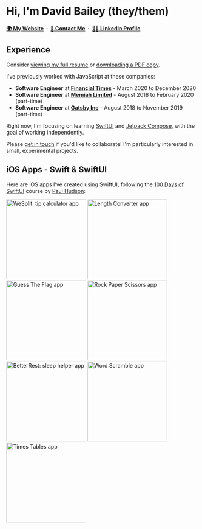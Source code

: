 # Hi, I'm David Bailey (they/them)

**[🌍 My Website](https://davidbailey.codes/)&nbsp; · &nbsp;[📨 Contact Me](https://davidbailey.codes/contact)&nbsp; · &nbsp;[🧑‍💼 LinkedIn Profile](https://www.linkedin.com/in/davidbailey00/)**

## Experience

Consider [viewing my full resume](https://davidbailey.codes/resume) or [downloading a PDF copy](https://davidbailey.codes/David-Bailey-Resume.pdf).

I've previously worked with JavaScript at these companies:

- **Software Engineer** at **[Financial Times](https://github.com/Financial-Times)** - March 2020 to December 2020
- **Software Engineer** at **[Memiah Limited](https://github.com/memiah)** - August 2018 to February 2020 (part-time)
- **Software Engineer** at **[Gatsby Inc](https://github.com/gatsbyjs)** - August 2018 to November 2019 (part-time)

Right now, I'm focusing on learning [SwiftUI](https://developer.apple.com/xcode/swiftui/) and [Jetpack Compose](https://developer.android.com/jetpack/compose), with the goal of working independently.

Please [get in touch](https://davidbailey.codes/contact) if you'd like to collaborate! I'm particularly interested in small, experimental projects.

## iOS Apps - Swift & SwiftUI

Here are iOS apps I've created using SwiftUI, following the [100 Days of SwiftUI](https://www.hackingwithswift.com/100/swiftui) course by [Paul Hudson](https://github.com/twostraws):

<p>
  <a href="https://github.com/davidbailey00/WeSplit"><img src="https://user-images.githubusercontent.com/4248177/119724832-2238f880-be67-11eb-9db5-bbc32fdeb652.png" width="210" alt="WeSplit: tip calculator app" /></a>
  <a href="https://github.com/davidbailey00/LengthConverter"><img src="https://user-images.githubusercontent.com/4248177/119725858-5cef6080-be68-11eb-9be6-f3930e4f07b9.png" width="210" alt="Length Converter app" /></a>
  <a href="https://github.com/davidbailey00/GuessTheFlag"><img src="https://user-images.githubusercontent.com/4248177/119726013-860ff100-be68-11eb-8b89-e172127f4db1.png" width="210" alt="Guess The Flag app" /></a>
  <a href="https://github.com/davidbailey00/RockPaperScissors"><img src="https://user-images.githubusercontent.com/4248177/119726670-44337a80-be69-11eb-9e3a-28cef00789b1.png" width="210" alt="Rock Paper Scissors app" /></a>
  <a href="https://github.com/davidbailey00/BetterRest"><img src="https://user-images.githubusercontent.com/4248177/119726936-9b394f80-be69-11eb-875e-a7d24f1307a8.png" width="210" alt="BetterRest: sleep helper app"></a>
  <a href="https://github.com/davidbailey00/WordScramble"><img src="https://user-images.githubusercontent.com/4248177/119808409-002d8d80-bedc-11eb-9450-2c54b70b6e9e.png" width="210" alt="Word Scramble app" /></a>
  <a href="https://github.com/davidbailey00/TimesTables"><img src="https://user-images.githubusercontent.com/4248177/120243422-71b06780-c25f-11eb-8e66-783cd93a218d.png" width="210" alt="Times Tables app" /></a>
</p>
